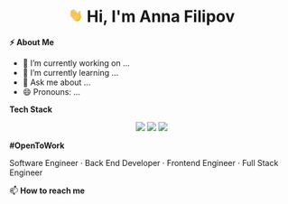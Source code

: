 <h1 align="center"> <img src="https://github.com/AnnaFilipov93/AnnaFilipov93/blob/main/Img/Hi.gif" height="25"/> Hi, I'm Anna Filipov</h1> 

**⚡ About Me**

- 🔭 I’m currently working on ...
- 🌱 I’m currently learning ...
- 💬 Ask me about ...
- 😄 Pronouns: ...


**Tech Stack**
<p align="center">
<img src="https://img.shields.io/badge/JavaScript-#F7DF1E.svg?&style=for-the-badge&logo=JavaScript&yellow=white" height="25"/>
<img src="https://img.shields.io/badge/HereText-FF9800.svg?&style=for-the-badge&logo=HereIconName&logoColor=white" height="25"/>
<img src="https://img.shields.io/badge/HereText-FF9800.svg?&style=for-the-badge&logo=HereIconName&logoColor=white" height="25"/>
  
</p>  
  
**#OpenToWork**

<p align="left"> 
Software Engineer · Back End Developer · Frontend Engineer · Full Stack Engineer
</p>

📫 **How to reach me**
